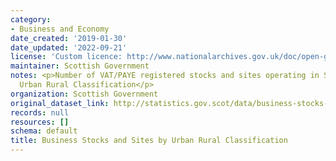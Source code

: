 ```yaml
---
category:
- Business and Economy
date_created: '2019-01-30'
date_updated: '2022-09-21'
license: 'Custom licence: http://www.nationalarchives.gov.uk/doc/open-government-licence/version/3/'
maintainer: Scottish Government
notes: <p>Number of VAT/PAYE registered stocks and sites operating in Scotland by
  Urban Rural Classification</p>
organization: Scottish Government
original_dataset_link: http://statistics.gov.scot/data/business-stocks-and-sites-by-urban-rural-classification
records: null
resources: []
schema: default
title: Business Stocks and Sites by Urban Rural Classification
---
```


